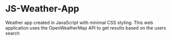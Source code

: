 # JS-Weather-App
Weather app created in JavaScript with minimal CSS styling. This web application uses the OpenWeatherMap API to get results based on the users search
